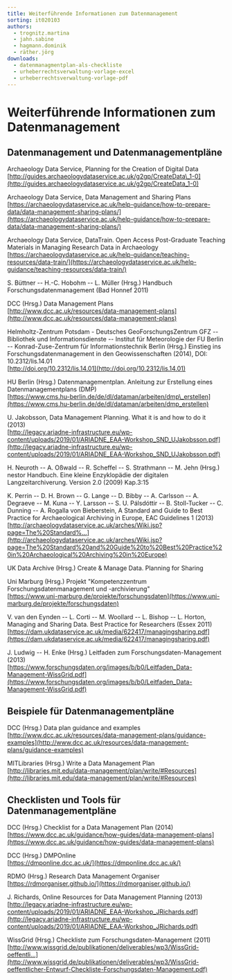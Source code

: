 ```yaml
---
title: Weiterführende Informationen zum Datenmanagement
sorting: it020103
authors:
  - trognitz.martina
  - jahn.sabine
  - hagmann.dominik
  - räther.jörg
downloads:
  - datenmanagmentplan-als-checkliste
  - urheberrechtsverwaltung-vorlage-excel
  - urheberrechtsverwaltung-vorlage-pdf
---
```


# Weiterführende Informationen zum Datenmanagement

## Datenmanagement und Datenmanagementpläne

Archaeology Data Service, Planning for the Creation of Digital Data  
[http://guides.archaeologydataservice.ac.uk/g2gp/CreateData\_1-0](http://guides.archaeologydataservice.ac.uk/g2gp/CreateData_1-0)

Archaeology Data Service, Data Management and Sharing Plans  
[https://archaeologydataservice.ac.uk/help-guidance/how-to-prepare-data/data-management-sharing-plans/](https://archaeologydataservice.ac.uk/help-guidance/how-to-prepare-data/data-management-sharing-plans/)

Archaeology Data Service, DataTrain. Open Access Post-Graduate Teaching Materials in Managing Research Data in Archaeology  
[https://archaeologydataservice.ac.uk/help-guidance/teaching-resources/data-train/](https://archaeologydataservice.ac.uk/help-guidance/teaching-resources/data-train/)

S. Büttner --  H.-C. Hobohm -- L. Müller (Hrsg.) Handbuch Forschungsdatenmanagement (Bad Honnef 2011)

DCC (Hrsg.) Data Management Plans  
[http://www.dcc.ac.uk/resources/data-management-plans](http://www.dcc.ac.uk/resources/data-management-plans)

Helmholtz-Zentrum Potsdam - Deutsches GeoForschungsZentrum GFZ -- Bibliothek und Informationsdienste -- Institut für Meteorologie der FU Berlin -- Konrad-Zuse-Zentrum für Informationstechnik Berlin (Hrsg.) Einstieg ins Forschungsdatenmanagement in den Geowissenschaften (2014), DOI: 10.2312/lis.14.01  
[http://doi.org/10.2312/lis.14.01](http://doi.org/10.2312/lis.14.01)

HU Berlin (Hrsg.)  Datenmanagementplan. Anleitung zur Erstellung eines Datenmanagementplans (DMP)  
[https://www.cms.hu-berlin.de/de/dl/dataman/arbeiten/dmp\_erstellen](https://www.cms.hu-berlin.de/de/dl/dataman/arbeiten/dmp_erstellen)

U. Jakobsson, Data Management Planning. What it is and how to do it (2013)  
[http://legacy.ariadne-infrastructure.eu/wp-content/uploads/2019/01/ARIADNE_EAA-Workshop_SND_UJakobsson.pdf](http://legacy.ariadne-infrastructure.eu/wp-content/uploads/2019/01/ARIADNE_EAA-Workshop_SND_UJakobsson.pdf)

H. Neuroth -- A. Oßwald -- R. Scheffel -- S. Strathmann -- M. Jehn (Hrsg.) nestor Handbuch. Eine kleine Enzyklopädie der digitalen Langzeitarchiverung. Version 2.0 (2009) Kap.3:15

K. Perrin -- D. H. Brown -- G. Lange -- D. Bibby -- A. Carlsson -- A. Degraeve -- M. Kuna -- Y. Larsson -- S. U. Pálsdóttir -- B. Stoll-Tucker -- C. Dunning -- A. Rogalla von Bieberstein, A Standard and Guide to Best Practice for Archaeological Archiving in Europe, EAC Guidelines 1 (2013)  
[http://archaeologydataservice.ac.uk/arches/Wiki.jsp?page=The%20Standard%...](http://archaeologydataservice.ac.uk/arches/Wiki.jsp?page=The%20Standard%20and%20Guide%20to%20Best%20Practice%20in%20Archaeological%20Archiving%20in%20Europe)

UK Data Archive (Hrsg.) Create & Manage Data. Planning for Sharing  
<!--[http://data-archive.ac.uk/create-manage/planning-for-sharing](http://data-archive.ac.uk/create-manage/planning-for-sharing) Seite nicht mehr vorhanden -->

Uni Marburg (Hrsg.) Projekt "Kompetenzzentrum Forschungsdatenmanagement und -archivierung"  
[https://www.uni-marburg.de/projekte/forschungsdaten](https://www.uni-marburg.de/projekte/forschungsdaten)

V. van den Eynden -- L. Corti -- M. Woollard -- L. Bishop -- L. Horton, Managing and Sharing Data. Best Practice for Researchers (Essex 2011)  
[https://dam.ukdataservice.ac.uk/media/622417/managingsharing.pdf](https://dam.ukdataservice.ac.uk/media/622417/managingsharing.pdf)

J. Ludwig -- H. Enke  (Hrsg.) Leitfaden zum Forschungsdaten-Management (2013)  
[https://www.forschungsdaten.org/images/b/b0/Leitfaden_Data-Management-WissGrid.pdf](https://www.forschungsdaten.org/images/b/b0/Leitfaden_Data-Management-WissGrid.pdf)  
 

## Beispiele für Datenmanagementpläne

DCC (Hrsg.) Data plan guidance and examples  
[http://www.dcc.ac.uk/resources/data-management-plans/guidance-examples](http://www.dcc.ac.uk/resources/data-management-plans/guidance-examples)

MITLibraries (Hrsg.) Write a Data Management Plan  
[http://libraries.mit.edu/data-management/plan/write/#Resources](http://libraries.mit.edu/data-management/plan/write/#Resources)

## Checklisten und Tools für Datenmanagementpläne

DCC (Hrsg.) Checklist for a Data Management Plan (2014)  
[https://www.dcc.ac.uk/guidance/how-guides/data-management-plans](https://www.dcc.ac.uk/guidance/how-guides/data-management-plans)

DCC (Hrsg.) DMPOnline  
[https://dmponline.dcc.ac.uk/](https://dmponline.dcc.ac.uk/)

RDMO (Hrsg.) Research Data Management Organiser  
[https://rdmorganiser.github.io/](https://rdmorganiser.github.io/)

J. Richards, Online Resources for Data Management Planning (2013)  
[http://legacy.ariadne-infrastructure.eu/wp-content/uploads/2019/01/ARIADNE_EAA-Workshop_JRichards.pdf](http://legacy.ariadne-infrastructure.eu/wp-content/uploads/2019/01/ARIADNE_EAA-Workshop_JRichards.pdf)

WissGrid (Hrsg.) Checkliste zum Forschungsdaten-Management (2011)  
[http://www.wissgrid.de/publikationen/deliverables/wp3/WissGrid-oeffentli...](http://www.wissgrid.de/publikationen/deliverables/wp3/WissGrid-oeffentlicher-Entwurf-Checkliste-Forschungsdaten-Management.pdf)
